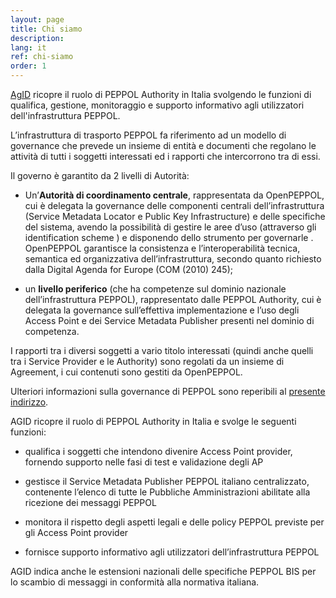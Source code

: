 ```yaml
---
layout: page
title: Chi siamo
description: 
lang: it
ref: chi-siamo
order: 1
---
```


[AgID](https://www.agid.gov.it/) ricopre il ruolo di PEPPOL Authority in Italia
svolgendo le funzioni di qualifica, gestione, monitoraggio e supporto
informativo agli utilizzatori dell'infrastruttura PEPPOL.

L’infrastruttura di trasporto PEPPOL fa riferimento ad un modello di governance
che prevede un insieme di entità e documenti che regolano le attività di tutti i
soggetti interessati ed i rapporti che intercorrono tra di essi.

Il governo è garantito da 2 livelli di Autorità:

- Un’**Autorità di coordinamento centrale**, rappresentata da OpenPEPPOL, cui è
  delegata la governance delle componenti centrali dell’infrastruttura (Service
  Metadata Locator e Public Key Infrastructure) e delle specifiche del sistema,
  avendo la possibilità di gestire le aree d’uso (attraverso gli identification
  scheme ) e disponendo dello strumento per governarle . OpenPEPPOL garantisce
  la consistenza e l’interoperabilità tecnica, semantica ed organizzativa
  dell’infrastruttura, secondo quanto richiesto dalla Digital Agenda for Europe
  (COM (2010) 245);

- un **livello periferico** (che ha competenze sul dominio nazionale
  dell’infrastruttura PEPPOL), rappresentato dalle PEPPOL Authority, cui è
  delegata la governance sull’effettiva implementazione e l’uso degli Access
  Point e dei Service Metadata Publisher presenti nel dominio di competenza.

I rapporti tra i diversi soggetti a vario titolo interessati (quindi anche
quelli tra i Service Provider e le Authority) sono regolati da un insieme di
Agreement, i cui contenuti sono gestiti da OpenPEPPOL.

Ulteriori informazioni sulla governance di PEPPOL sono reperibili al [presente indirizzo](https://peppol.org/organisation/).

AGID ricopre il ruolo di PEPPOL Authority in Italia e svolge le seguenti
funzioni:

- qualifica i soggetti che intendono divenire Access Point provider, fornendo
  supporto nelle fasi di test e validazione degli AP

- gestisce il Service Metadata Publisher PEPPOL italiano centralizzato,
  contenente l’elenco di tutte le Pubbliche Amministrazioni abilitate alla
  ricezione dei messaggi PEPPOL

- monitora il rispetto degli aspetti legali e delle policy PEPPOL previste per
  gli Access Point provider

- fornisce supporto informativo agli utilizzatori dell’infrastruttura PEPPOL

AGID indica anche le estensioni nazionali delle specifiche PEPPOL BIS per lo
scambio di messaggi in conformità alla normativa italiana.
